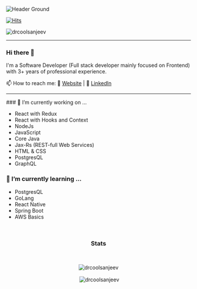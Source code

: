 ![Header Ground](https://github.com/drcoolsanjeev/drcoolsanjeev/blob/master/images/header.jpeg)

[![Hits](https://hits.seeyoufarm.com/api/count/incr/badge.svg?url=https%3A%2F%2Fgithub.com%2Fdrcoolsanjeev%2Fhit-counter&count_bg=%2360AA28&title_bg=%23F54D4D&icon=huawei.svg&icon_color=%2317E1C3&title=Visits&edge_flat=false)](https://hits.seeyoufarm.com)

<p align="left"> <img src="https://komarev.com/ghpvc/?username=drcoolsanjeev" alt="drcoolsanjeev" /> </p>

<hr/>

### Hi there 👋
I'm a Software Developer (Full stack developer mainly focused on Frontend) with 3+ years of professional experience. 

📫 How to reach me:  :link: [Website](https://sanjeev-kumar.netlify.app/) | :link: [LinkedIn](https://www.linkedin.com/in/drcoolsanjeev/)
 <hr/> 
### 🔭 I’m currently working on ...

- React with Redux
- React with Hooks and Context
- NodeJs
- JavaScript
- Core Java
- Jax-Rs (REST-full Web Services)
- HTML & CSS
- PostgresQL
- GraphQL 

### 🌱 I’m currently learning ...
- PostgresQL
- GoLang
- React Native
- Spring Boot
- AWS Basics


<!-- <p align="center"><img align="center" src="https://github-readme-stats.vercel.app/api/top-langs/?username=drcoolsanjeev&layout=compact&hide=html" alt="drcoolsanjeev" /> 
<p align="center">&nbsp;<img align="center" src="https://github-readme-stats.vercel.app/api?username=drcoolsanjeev&show_icons=true&count_private=true" alt="drcoolsanjeev" /></p>
 -->
<!--
**drcoolsanjeev/drcoolsanjeev** is a ✨ _special_ ✨ repository because its `README.md` (this file) appears on your GitHub profile.

Here are some ideas to get you started:

- 🔭 I’m currently working on ...

- 👯 I’m looking to collaborate on ...
- 🤔 I’m looking for help with ...
- 💬 Ask me about ...
- 📫 How to reach me: ...
- 😄 Pronouns: ...
- ⚡ Fun fact: ...
  -->

<br>
<h3 align="center">Stats</h3>
<br>

<p align="center"><img align="center" src="https://github-readme-stats.vercel.app/api/top-langs/?username=drcoolsanjeev&layout=compact&hide=html" alt="drcoolsanjeev" /> </p>
<p align="center">&nbsp;<img align="center" src="https://github-readme-stats.vercel.app/api?username=drcoolsanjeev&show_icons=true&count_private=true" alt="drcoolsanjeev" /></p>

<br>
